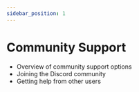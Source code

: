 ```yaml
---
sidebar_position: 1
---
```


# Community Support

- Overview of community support options
- Joining the Discord community
- Getting help from other users
